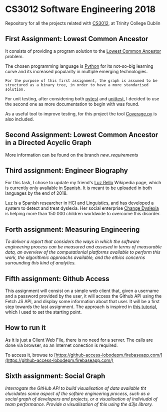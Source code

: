 # CS3012 Software Engineering 2018
Repository for all the projects related with [CS3012](https://scss.tcd.ie/Stephen.Barrett/teaching/CS3012/index.html), at Trinity College Dublin

## First Assignment: Lowest Common Ancestor
It consists of providing a program solution to the [Lowest Common Ancestor](https://www.hackerrank.com/topics/lowest-common-ancestor) problem. 

The chosen programming language is [Python](https://www.python.org/) for its not-so-big learning curve and its increased popularity in multiple emerging technologies. 
```
For the purpose of this first assignment, the graph is assumed to be structured as a binary tree, in order to have a more standarised solution. 
```
For unit testing, after considering both [pytest](https://pytest.org/) and [unittest](https://docs.python.org/3/library/unittest.html), I decided to use the second one as more documentation to begin with was found. 

As a useful tool to improve testing, for this project the tool [Coverage.py](https://coverage.readthedocs.io/en/coverage-4.5.1x/index.html) is also included. 


## Second Assignment: Lowest Common Ancestor in a Directed Acyclic Graph
More information can be found on the branch *new_requirements* 

## Third assignment: Engineer Biography
For this task, I chose to update my friend's [Luz Rello](http://www.luzrello.com/) Wikipedia page, which is currently only avaliable in [Spanish](https://es.wikipedia.org/w/index.php?title=Luz_Rello_S%C3%A1nchez). It is meant to be uploaded in both languages by the end of 2018.

Luz is a Spanish researcher in HCI and Linguistics, and has developed a system to detect and treat dyslexia. Her social enterprise [Change Dyslexia](https://www.changedyslexia.org/) is helping more than 150 000 children worldwide to overcome this disorder.



## Forth assignment: Measuring Engineering
*To deliver a report that considers the ways in which the software engineering process can be measured and assesed in terms of measurable data, an overview of the computationial platforms available to perform this work, the algorithmic approachs available, and the ethics concerns surrounding this kind of analytics.*



## Fifth assignment: Github Access
This assignment will consist on a simple web client that, given a username and a password provided by the user, it will access the Github API using the Fetch JS API, and display some information about that user. It will be a first step towards the last assignment. 
The approach is inspired in [this tutorial](https://www.youtube.com/watch?v=sJspH620ZsU&t=691s), which I used to set the starting point.

## How to run it
As it is just a Client Web File, there is no need for a server. The calls are done via browser, so an Internet conection is required. 

To access it, browse to [https://github-access-lobodepm.firebaseapp.com/](https://github-access-lobodepm.firebaseapp.com/)



## Sixth assignment: Social Graph
*Interrogate the GitHub API to build visualisation of data available tht elucidates some aspect of the softare engineering process, such as a social graph of developers and projects, or a visualisation of indiviudal of team performance. Provide a visualisation of this using the d3js library.*









